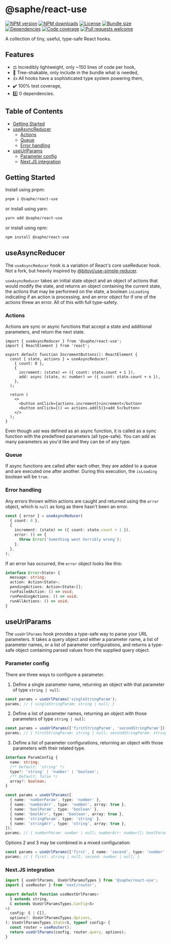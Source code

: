 # @saphe/react-use

[![NPM version](https://img.shields.io/npm/v/@saphe/react-use?style=flat-square)](https://npmjs.com/@saphe/react-use)
[![NPM downloads](https://img.shields.io/npm/dt/@saphe/react-use?style=flat-square)](https://npmjs.com/@saphe/react-use)
[![License](https://img.shields.io/npm/l/@saphe/react-use?style=flat-square)](https://github.com/saphewilliam/saphe-packages/blob/main/LICENSE)
[![Bundle size](https://img.shields.io/bundlephobia/minzip/@saphe/react-use?style=flat-square)](https://bundlephobia.com/package/@saphe/react-use)
[![Dependencies](https://img.shields.io/librariesio/release/npm/@saphe/react-use?style=flat-square)](https://libraries.io/npm/%40saphe%2Freact-use/)
[![Code coverage](https://img.shields.io/codecov/c/github/saphewilliam/saphe-packages?style=flat-square&flag=react-use&logo=codecov&token=62N8FTE2CV)](https://codecov.io/gh/saphewilliam/saphe-packages)
[![Pull requests welcome](https://img.shields.io/badge/PRs-welcome-brightgreen.svg?style=flat-square)](https://github.com/saphewilliam/saphe-packages/blob/main/CONTRIBUTING.md)

A collection of tiny, useful, type-safe React hooks.

## Features

- ⚖️ Incredibly lightweight, only ~150 lines of code per hook,
- 🌳 Tree-shakable, only include in the bundle what is needed,
- 👍 All hooks have a sophisticated type system powering them,
- ✔️ 100% test coverage,
- 0️⃣ 0 dependencies.

## Table of Contents

- [Getting Started](#getting-started)
- [useAsyncReducer](#useasyncreducer)
  * [Actions](#actions)
  * [Queue](#queue)
  * [Error handling](#error-handling)
- [useUrlParams](#useurlparams)
  * [Parameter config](#parameter-config)
  * [Next.JS integration](#nextjs-integration)

## Getting Started

Install using pnpm:

```sh
pnpm i @saphe/react-use
```

or install using yarn:

```sh
yarn add @saphe/react-use
```

or install using npm:

```sh
npm install @saphe/react-use
```

<!-- END AUTO-GENERATED: Add custom documentation after this comment -->

## useAsyncReducer

The `useAsyncReducer` hook is a variation of React's core useReducer hook. Not a fork, but heavily inspired by [@bitovi/use-simple-reducer](https://github.com/bitovi/use-simple-reducer).

`useAsyncReducer` takes an initial state object and an object of actions that would modify the state, and returns an object containing the current state, the actions that may be performed on the state, a boolean `isLoading` indicating if an action is processing, and an error object for if one of the actions threw an error. All of this with full type-safety.

### Actions

Actions are sync or async functions that accept a state and additional parameters, and return the next state.

```tsx
import { useAsyncReducer } from '@saphe/react-use';
import { ReactElement } from 'react';

export default function IncrementButtons(): ReactElement {
  const { state, actions } = useAsyncReducer(
    { count: 0 },
    {
      increment: (state) => ({ count: state.count + 1 }),
      add: async (state, n: number) => ({ count: state.count + n }),
    },
  );

  return (
    <>
      <button onClick={actions.increment}>increment</button>
      <button onClick={() => actions.add(5)}>add 5</button>
    </>
  );
}
```

Even though `add` was defined as an async function, it is called as a sync function with the predefined parameters (all type-safe). You can add as many parameters as you'd like and they can be of any type.

### Queue

If async functions are called after each other, they are added to a queue and are executed one after another. During this execution, the `isLoading` boolean will be `true`.

### Error handling

Any errors thrown within actions are caught and returned using the `error` object, which is `null` as long as there hasn't been an error.

```ts
const { error } = useAsyncReducer(
  { count: 0 },
  {
    increment: (state) => ({ count: state.count + 1 }),
    error: () => {
      throw Error('Something went horribly wrong');
    },
  },
);
```

If an error has occurred, the `error` object looks like this:

```ts
interface Error<State> {
  message: string;
  action: Action<State>;
  pendingActions: Action<State>[];
  runFailedAction: () => void;
  runPendingActions: () => void;
  runAllActions: () => void;
}
```

## useUrlParams

The `useUrlParams` hook provides a type-safe way to parse your URL parameters. It takes a query object and either a parameter name, a list of parameter names, or a list of parameter configurations, and returns a type-safe object containing parsed values from the supplied query object.

### Parameter config

There are three ways to configure a parameter.

1. Define a single parameter name, returning an object with that parameter of type `string | null`:

```ts
const params = useUrlParams('singleStringParam');
params; // { singleStringParam: string | null; }
```

2. Define a list of parameter names, returning an object with those parameters of type `string | null`:

```ts
const params = useUrlParams(['firstStringParam', 'secondStringParam']);
params; // { firstStringParam: string | null; secondStringParam: string | null; }
```

3. Define a list of parameter configurations, returning an object with those parameters with their related type.

```ts
interface ParamConfig {
  name: string;
  /** Default: 'string' */
  type?: 'string' | 'number' | 'boolean';
  /** Default: false */
  array?: boolean;
}
```

```ts
const params = useUrlParams([
  { name: 'numberParam', type: 'number' },
  { name: 'numberArr', type: 'number', array: true },
  { name: 'boolParam', type: 'boolean' },
  { name: 'boolArr', type: 'boolean', array: true },
  { name: 'stringParam', type: 'string' },
  { name: 'stringArr', type: 'string', array: true },
]);
params; // { numberParam: number | null; numberArr: number[]; boolParam: boolean | null; ...etc }
```

Options 2 and 3 may be combined in a mixed configuration:

```ts
const params = useUrlParams(['first', { name: 'second', type: 'number' }]);
params; // { first: string | null; second: number | null; }
```

### Next.JS integration

```ts
import { useUrlParams, UseUrlParamsTypes } from '@saphe/react-use';
import { useRouter } from 'next/router';

export default function useNextUrlParams<
  S extends string, 
  C extends UseUrlParamsTypes.Config<S>
>(
  config: S | C[],
  options?: UseUrlParamsTypes.Options,
): UseUrlParamsTypes.State<S, typeof config> {
  const router = useRouter();
  return useUrlParams(config, router.query, options);
}
```
